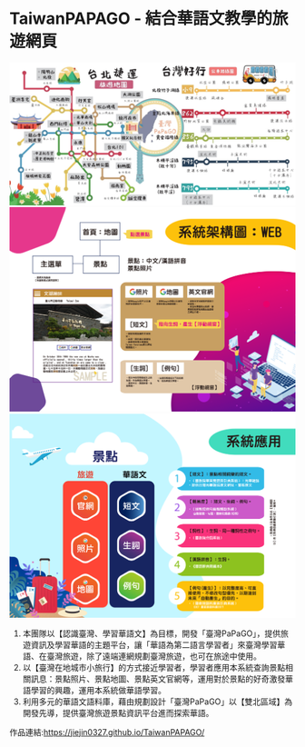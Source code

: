 # TaiwanPAPAGO - 結合華語文教學的旅遊網頁

![首頁地圖](https://github.com/jiejin0327/TaiwanPAPAGO/blob/master/image/map.png?raw=true)
![系統架構圖](https://github.com/jiejin0327/TaiwanPAPAGO/blob/master/image/%E7%B3%BB%E7%B5%B1%E6%9E%B6%E6%A7%8B%E5%9C%96.png?raw=true)
![系統應用圖](https://github.com/jiejin0327/TaiwanPAPAGO/blob/master/image/%E7%B3%BB%E7%B5%B1%E6%87%89%E7%94%A8%E5%9C%96.png?raw=true)

1. 本團隊以【認識臺灣、學習華語文】為目標，開發「臺灣PaPaGO」，提供旅遊資訊及學習華語的主題平台，讓「華語為第二語言學習者」來臺灣學習華語、在臺灣旅遊，除了遠端連網規劃臺灣旅遊，也可在旅途中使用。
2. 以【臺灣在地城市小旅行】的方式接近學習者，學習者應用本系統查詢景點相關訊息：景點照片、景點地圖、景點英文官網等，運用對於景點的好奇激發華語學習的興趣，運用本系統做華語學習。
3. 利用多元的華語文語料庫，藉由規劃設計「臺灣PaPaGO」以【雙北區域】為開發先導，提供臺灣旅遊景點資訊平台進而探索華語。

作品連結:https://jiejin0327.github.io/TaiwanPAPAGO/
